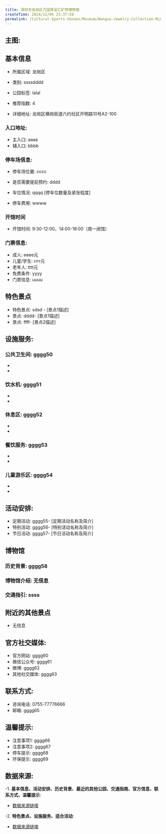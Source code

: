 ```yaml
---
title: 深圳市龙岗区万国珠宝汇矿物博物馆
createTime: 2024/12/05 23:37:59
permalink: /Cultural-Sports-Venues/Museum/Wanguo-Jewelry-Collection-Mineral-Museum-Longgang-District-Shenzhen/
---
```


## 主图:
<ImageCard
image="https://cn.bing.com/th?id=OHR.AlfanzinaLighthouse_ZH-CN9704515669_1920x1080.webp"
title= "深圳市龙岗区万国珠宝汇矿物博物馆"
description= ""
date="2024/12/05"
href="/"
author="市文化广电旅游体育局"
/>
## 基本信息

- 所属区域: 龙岗区

- 类别: ssssdddd

- 公园标签: lalal

- 推荐指数: 4

- 详细地址: 龙岗区横岗街道六约社区开明路10号A2-100

### 入口地址:
- 主入口: aaaa
- 辅入口: bbbb
### 停车场信息:
- 停车场位置: cccc

- 是否需要提前预约: dddd

- 车位情况: qqqq [停车位数量及紧张程度]

- 停车费用: wwww

### 开馆时间
- 开馆时间: 9:30-12:00，14:00-18:00（周一闭馆）

### 门票信息:
- 成人: eeee元
- 儿童/学生: rrrr元
- 老年人: tttt元
- 免费条件: yyyy
- 门票信息: uuuu
## 特色景点
- 特色景点: sdsd - [景点1描述]
- 景点: dddd- [景点1描述]
- 景点: ffff- [景点2描述]
## 设施服务:
### 公共卫生间: gggg50
- 
- 
### 饮水机: gggg51
- 
- 
### 休息区: gggg52
- 
- 
### 餐饮服务: gggg53
- 
- 
### 儿童游乐区: gggg54
- 
- 
## 活动安排:
- 定期活动: gggg55- [定期活动名称及简介]
- 特别活动: gggg56- [特别活动名称及简介]
- 节日活动: gggg57- [节日活动名称及简介]
## 博物馆
### 历史背景: gggg58
### 博物馆介绍: 无信息
### 交通指引: ssss

## 附近的其他景点
- 无信息

## 官方社交媒体:
- 官方网站: gggg60
- 微信公众号: gggg61
- 微博: gggg62
- 其他社交媒体: gggg63

## 联系方式:
- 咨询电话: 0755-77776666
- 邮箱: gggg65

## 温馨提示:
- 注意事项1: gggg66
- 注意事项2: gggg67
- 停车提示: gggg68
- 环保提示: gggg69

## 数据来源:
-1. **基本信息、活动安排、历史背景、最近的其他公园、交通指南、官方信息、联系方式、温馨提示**:
- [数据来源链接](http://wtl.sz.gov.cn/ggfw/whl/bwgylb/index.html)

-2. **特色景点、设施服务、适合活动**:
- [数据来源链接](http://wtl.sz.gov.cn/ggfw/whl/bwgylb/index.html)

